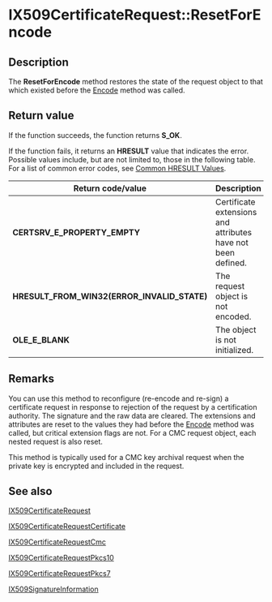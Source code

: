 # IX509CertificateRequest::ResetForEncode

## Description

The **ResetForEncode** method restores the state of the request object to that which existed before the [Encode](https://learn.microsoft.com/windows/desktop/api/certenroll/nf-certenroll-ix509certificaterequest-encode) method was called.

## Return value

If the function succeeds, the function returns **S_OK**.

If the function fails, it returns an **HRESULT** value that indicates the error. Possible values include, but are not limited to, those in the following table. For a list of common error codes, see [Common HRESULT Values](https://learn.microsoft.com/windows/desktop/SecCrypto/common-hresult-values).

| Return code/value | Description |
| --- | --- |
| ****CERTSRV_E_PROPERTY_EMPTY**** | Certificate extensions and attributes have not been defined. |
| ****HRESULT_FROM_WIN32(ERROR_INVALID_STATE)**** | The request object is not encoded. |
| ****OLE_E_BLANK**** | The object is not initialized. |

## Remarks

You can use this method to reconfigure (re-encode and re-sign) a certificate request in response to rejection of the request by a certification authority. The signature and the raw data are cleared. The extensions and attributes are reset to the values they had before the [Encode](https://learn.microsoft.com/windows/desktop/api/certenroll/nf-certenroll-ix509certificaterequest-encode) method was called, but critical extension flags are not. For a CMC request object, each nested request is also reset.

This method is typically used for a CMC key archival request when the private key is encrypted and included in the request.

## See also

[IX509CertificateRequest](https://learn.microsoft.com/windows/desktop/api/certenroll/nn-certenroll-ix509certificaterequest)

[IX509CertificateRequestCertificate](https://learn.microsoft.com/windows/desktop/api/certenroll/nn-certenroll-ix509certificaterequestcertificate)

[IX509CertificateRequestCmc](https://learn.microsoft.com/windows/desktop/api/certenroll/nn-certenroll-ix509certificaterequestcmc)

[IX509CertificateRequestPkcs10](https://learn.microsoft.com/windows/desktop/api/certenroll/nn-certenroll-ix509certificaterequestpkcs10)

[IX509CertificateRequestPkcs7](https://learn.microsoft.com/windows/desktop/api/certenroll/nn-certenroll-ix509certificaterequestpkcs7)

[IX509SignatureInformation](https://learn.microsoft.com/windows/desktop/api/certenroll/nn-certenroll-ix509signatureinformation)